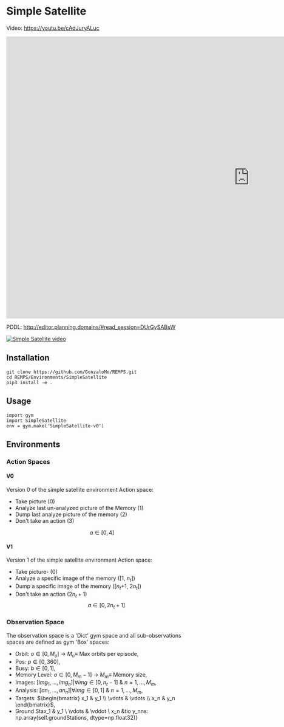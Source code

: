 # Simple Satellite

Video: https://youtu.be/cAdJuryALuc
<iframe width="1280" height="742" src="https://www.youtube.com/embed/cAdJuryALuc" title="YouTube video player" frameborder="0" allow="accelerometer; autoplay; clipboard-write; encrypted-media; gyroscope; picture-in-picture" allowfullscreen></iframe>



PDDL: http://editor.planning.domains/#read_session=DUrGySABsW

[![Simple Satellite video](http://img.youtube.com/vi/cAdJuryALuc/0.jpg)](http://www.youtube.com/watch?v=cAdJuryALuc)


## Installation 
```
git clone https://github.com/GonzaloMo/REMPS.git 
cd REMPS/Environments/SimpleSatellite
pip3 install -e .
```
## Usage
```
import gym
import SimpleSatellite
env = gym.make('SimpleSatellite-v0')
```

## Environments
### Action Spaces
#### V0
Version 0 of the simple satellite environment Action space:
- Take picture (0)
- Analyze last un-analyzed picture of the Memory (1)
- Dump last analyze picture of the memory (2)
- Don't take an action (3)

$$
a \in [0,4]
$$

#### V1
Version 1 of the simple satellite environment Action space:
- Take picture- (0)
- Analyze a specific image of the memory ([1, $n_t$])
- Dump a specific image of the memory ([$n_t$+1, $2n_t$])
- Don't take an action ($2n_t+1$)
$$
a \in [0,2n_t+1]
$$

### Observation Space
The observation space is a 'Dict' gym space and all sub-observations spaces are defined as gym 'Box' spaces:
- Orbit: $o \in[0, M_o]$ -> $M_o\equiv$ Max orbits per episode, 
- Pos: $p \in[0,360]$,
- Busy: $b \in[0, 1]$,
- Memory Level: $o \in[0, M_m-1]$ -> $M_m\equiv$ Memory size, 
- Images: $[img_1,...,img_n]| \forall img \in [0,n_t-1]$ \& $n = 1,...,M_m$,
- Analysis: $[an_1,...,an_n]| \forall img \in [0,1]$ \& $n = 1,...,M_m$,
- Targets: $\begin{bmatrix}
    x_1 & y_1 \\
    \vdots & \vdots \\
    x_n & y_n
\end{bmatrix}$,
- Ground Stax_1 & y_1 \\
\vdots & \vddot \\
x_n &tio y_nns: np.array(self.groundStations, dtype=np.float32)}